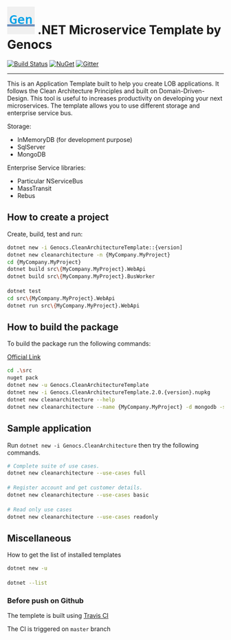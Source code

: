 ![Clean Architecture Template](https://raw.githubusercontent.com/Genocs/clean-architecture-template/master/icon.png) .NET Microservice Template by Genocs
=========

[![Build Status](https://app.travis-ci.com/Genocs/clean-architecture-template.svg?branch=master)](https://app.travis-ci.com/Genocs/clean-architecture-template) <a href="https://www.nuget.org/packages/Genocs.CleanArchitectureTemplate/" rel="Genocs.CleanCode">![NuGet](https://buildstats.info/nuget/genocs.cleanarchitecturetemplate)</a> [![Gitter](https://img.shields.io/badge/chat-on%20gitter-blue.svg)](https://gitter.im/genocs/)

----

This is an Application Template built to help you create LOB applications. It follows the Clean Architecture Principles and built on Domain-Driven-Design. This tool is useful to increases productivity on developing your next microservices.
The template allows you to use different storage and enterprise service bus.

Storage:
- InMemoryDB (for development purpose)
- SqlServer
- MongoDB


Enterprise Service libraries:
- Particular NServiceBus
- MassTransit
- Rebus


## How to create a project

Create, build, test and run:

```sh
dotnet new -i Genocs.CleanArchitectureTemplate::{version]
dotnet new cleanarchitecture -n {MyCompany.MyProject}
cd {MyCompany.MyProject}
dotnet build src\{MyCompany.MyProject}.WebApi
dotnet build src\{MyCompany.MyProject}.BusWorker

dotnet test
cd src\{MyCompany.MyProject}.WebApi
dotnet run src\{MyCompany.MyProject}.WebApi
```


## How to build the package

To build the package run the following commands:

[Official Link](https://docs.microsoft.com/en-us/dotnet/core/tools/custom-templates)


```sh
cd .\src
nuget pack
dotnet new -u Genocs.CleanArchitectureTemplate
dotnet new -i Genocs.CleanArchitectureTemplate.2.0.{version}.nupkg
dotnet new cleanarchitecture --help
dotnet new cleanarchitecture --name {MyCompany.MyProject} -d mongodb -sb particular
```


## Sample application

Run `dotnet new -i Genocs.CleanArchitecture` then try the following commands.



```sh
# Complete suite of use cases.
dotnet new cleanarchitecture --use-cases full

# Register account and get customer details.
dotnet new cleanarchitecture --use-cases basic

# Read only use cases
dotnet new cleanarchitecture --use-cases readonly
```


## Miscellaneous

How to get the list of installed templates

```sh
dotnet new -u

dotnet --list
```

### Before push on Github

The templete is built using [Travis CI](https://www.travis-ci.com/)

The CI is triggered on `master` branch


